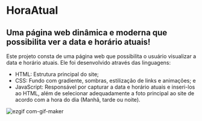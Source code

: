 # HoraAtual
Uma página web dinâmica e moderna que possibilita ver a data e horário atuais!
------------------------------------------------------------------
Este projeto consta de uma página web que possibilita o usuário visualizar a data e horário atuais. Ele foi desenvolvido através das linguagens:
  - HTML: Estrutura principal do site;
  - CSS: Fundo com gradiente, sombras, estilização de links e animações; e
  - JavaScript: Responsável por capturar a data e horário atuais e inseri-los ao HTML, além de selecionar adequadamente a foto principal ao site de acordo com a hora do dia (Manhã, tarde ou noite).

![ezgif com-gif-maker](https://user-images.githubusercontent.com/83349463/119276138-88b3e180-bbef-11eb-86a5-9be1e673bf2a.gif)
